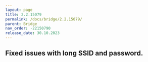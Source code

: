 ```yaml
---
layout: page
title: 2.2.15079
permalink: /docs/bridge/2.2.15079/
parent: Bridge
nav_order: -22150790
release_date: 30.10.2023
---
```


## Fixed issues with long SSID and password.
